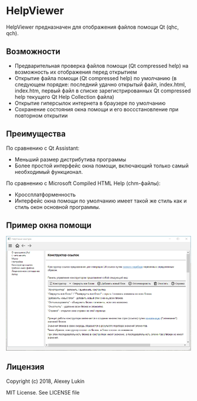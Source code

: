 # HelpViewer
HelpViewer предназначен для отображения файлов помощи Qt (qhc, qch).

## Возможности
+ Предварительная проверка файлов помощи (Qt compressed help) на возможность их отображения перед открытием
+ Открытие файла помощи (Qt compressed help) по умолчанию (в следующем порядке: последний удачно открытый файл, index.html, index.htm, первый файл в списке зарегистрированных Qt compressed help текущего Qt Help Collection файла)
+ Открытие гиперсылок интернета в браузере по умолчанию
+ Сохранение состояния окна помощи и его воссстановление при повторном открытии
## Преимущества
По сравнению с Qt Assistant:
+ Меньший размер дистрибутива программы
+ Более простой интерфейс окна помощи, включающий только самый необходимый функционал.

По сравнению с Microsoft Compiled HTML Help (chm-файлы):
+ Кроссплатформенность
+ Интерфейс окна помощи по умолчанию имеет такой же стиль как и стиль окон основной программы.

## Пример окна помощи
![](HelpViewer.png)
## Лицензия
Copyright (c) 2018, Alexey Lukin  

MIT License. See LICENSE file